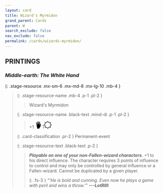 ```yaml
---
layout: card
title: Wizard's Myrmidon
grand_parent: Cards
parent: W
search_exclude: false
nav_exclude: false
permalink: /cards/wizards-myrmidon/
---
```


## PRINTINGS


### _Middle-earth: The White Hand_

{: .stage-resource .mx-sm-6 .mx-md-8 .mx-lg-10 .mb-4 }
> {: .stage-resource-name .mb-4 .p-1 .pl-2 }
> > <div class="card-mp"></div>
> > <div class="card-name">Wizard's Myrmidon</div>
>
> {: .stage-resource-name .black-text .mind-di .p-1 .pl-2 }
> > +1 ![](/assets/images/di.svg) 1![](/assets/images/stage-point.svg)
>
> {: .card-classification .pr-2 }
> Permanent-event
>
> {: .stage-resource-text .black-text .p-2 }
> > ***Playable on one of your non-Fallen-wizard characters.*** +1 to his direct influence. The character requires 3 points of influence to control and may only be controlled by general influence or a Fallen-wizard.  Cannot be duplicated by a given player. 
> > 
> > {: .fs-3 } 
> > _“‘He is bold and cunning. Even now he plays a game with peril and wins a throw.’”_ ***---&#65279;LotRIII***I 
> 
